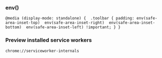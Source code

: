 ### env()

`@media (display-mode: standalone) { 
    .toolbar {
    padding: env(safe-area-inset-top) 
             env(safe-area-inset-right) 
             env(safe-area-inset-bottom) 
             env(safe-area-inset-left) !important;
    }
}`


### Preview installed service workers

`chrome://serviceworker-internals`
